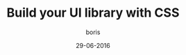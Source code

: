 ---
layout: video
title: "Build your UI library with CSS"
youtube_slug: "GNtohfhj_A4"
date: 29-06-2016
author: boris
labels:
  - workshop
pushed: true
thumbnail: 2016-06-29-build-your-ui-library-css.jpg
description: "In this workshop, you will learn to code navbars, buttons, cards, dropdown-lists, banners, badges, etc… and other UI components that you retrieve in most web apps. To do that, we will cover lots of cool CSS techniques and patterns by reproducing components from existing websites (Product Hunt or Medium). Positioning techniques, flexbox, transitions, filters, etc.. you'll learn a lot of crazy CSS stuff, we promise!"
---